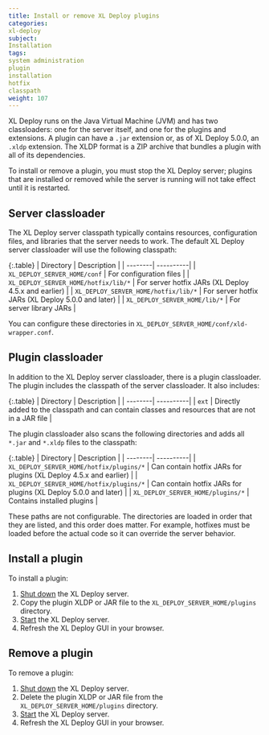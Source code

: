 ```yaml
---
title: Install or remove XL Deploy plugins
categories:
xl-deploy
subject:
Installation
tags:
system administration
plugin
installation
hotfix
classpath
weight: 107
---
```


XL Deploy runs on the Java Virtual Machine (JVM) and has two classloaders: one for the server itself, and one for the plugins and extensions. A plugin can have a `.jar` extension or, as of XL Deploy 5.0.0, an `.xldp` extension. The XLDP format is a ZIP archive that bundles a plugin with all of its dependencies.

To install or remove a plugin, you must stop the XL Deploy server; plugins that are installed or removed while the server is running will not take effect until it is restarted.

## Server classloader

The XL Deploy server classpath typically contains resources, configuration files, and libraries that the server needs to work. The default XL Deploy server classloader will use the following classpath:

{:.table}
| Directory | Description |
| --------| ----------|
| `XL_DEPLOY_SERVER_HOME/conf` | For configuration files |
| `XL_DEPLOY_SERVER_HOME/hotfix/lib/*` | For server hotfix JARs (XL Deploy 4.5.x and earlier) |
| `XL_DEPLOY_SERVER_HOME/hotfix/lib/*` | For server hotfix JARs (XL Deploy 5.0.0 and later) |
| `XL_DEPLOY_SERVER_HOME/lib/*` | For server library JARs |

You can configure these directories in `XL_DEPLOY_SERVER_HOME/conf/xld-wrapper.conf`.

## Plugin classloader

In addition to the XL Deploy server classloader, there is a plugin classloader. The plugin includes the classpath of the server classloader. It also includes:

{:.table}
| Directory | Description |
| --------| ----------|
| `ext` | Directly added to the classpath and can contain classes and resources that are not in a JAR file |

The plugin classloader also scans the following directories and adds all `*.jar` and `*.xldp` files to the classpath:

{:.table}
| Directory | Description |
| --------| ----------|
| `XL_DEPLOY_SERVER_HOME/hotfix/plugins/*` | Can contain hotfix JARs for plugins (XL Deploy 4.5.x and earlier) |
| `XL_DEPLOY_SERVER_HOME/hotfix/plugins/*` | Can contain hotfix JARs for plugins (XL Deploy 5.0.0 and later) |
| `XL_DEPLOY_SERVER_HOME/plugins/*` | Contains installed plugins |

These paths are not configurable. The directories are loaded in order that they are listed, and this order does matter. For example, hotfixes must be loaded before the actual code so it can override the server behavior.

## Install a plugin

To install a plugin:

1. [Shut down](/xl-deploy/how-to/shut-down-xl-deploy.html) the XL Deploy server.
2. Copy the plugin XLDP or JAR file to the `XL_DEPLOY_SERVER_HOME/plugins` directory.
3. [Start](/xl-deploy/how-to/start-xl-deploy.html) the XL Deploy server.
4. Refresh the XL Deploy GUI in your browser.

## Remove a plugin

To remove a plugin:

1. [Shut down](/xl-deploy/how-to/shut-down-xl-deploy.html) the XL Deploy server.
2. Delete the plugin XLDP or JAR file from the `XL_DEPLOY_SERVER_HOME/plugins` directory.
3. [Start](/xl-deploy/how-to/start-xl-deploy.html) the XL Deploy server.
4. Refresh the XL Deploy GUI in your browser.
